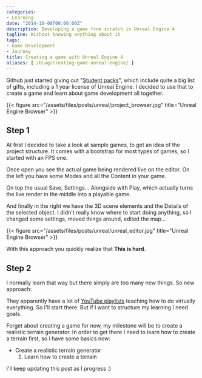 ```yaml
---
categories:
- Learning
date: "2014-10-08T00:00:00Z"
description: Developing a game from scratch in Unreal Engine 4
tagline: Without knowing anything about it
tags:
- Game Development
- Journey
title: Creating a game with Unreal Engine 4
aliases: [ /blog/creating-game-unreal-engine/ ]
---
```


Github just started giving out "[Student packs](https://education.github.com/pack)", which include quite a big list of gifts, including a 1 year license of Unreal Engine. I decided to use that to create a game and learn about game development all together.

{{< figure src="/assets/files/posts/unreal/project_browser.jpg" title="Unreal Engine Browser" >}}

## Step 1

At first I decided to take a look at sample games, to get an idea of the project structure. It comes with a bootstrap for most types of games, so I started with an FPS one.

Once open you see the actual game being rendered live on the editor. On the left you have some Modes and all the Content in your game.

On top the usual Save, Settings... Alongside with Play, which actually turns the live render in the middle into a playable game.

And finally in the right we have the 3D scene elements and the Details of the selected object. I didn't really know where to start doing anything, so I changed some settings, moved things around, edited the map...

{{< figure src="/assets/files/posts/unreal/unreal_editor.jpg" title="Unreal Engine Browser" >}}


With this approach you quickly realize that **This is hard**.

## Step 2
I normally learn that way but there simply are too many new things. So new approach:

They apparently have a lot of [YouTube playlists](https://www.youtube.com/user/UnrealDevelopmentKit/playlists) teaching how to do virtually everything. So I'll start there. But if I want to structure my learning I need goals.

Forget about creating a game for now, my milestone will be to create a realistic terrain generator. In order to get there I need to learn how to create a terrain first, so I have some basics now:

* Create a realistic terrain generator
    1. Learn how to create a terrain

I'll keep updating this post as I progress :)
